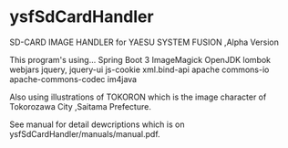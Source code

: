 # ysfSdCardHandler
SD-CARD IMAGE HANDLER for YAESU SYSTEM FUSION ,Alpha Version

This program's using...
 Spring Boot 3
 ImageMagick
 OpenJDK
 lombok
 webjars
 jquery, jquery-ui
 js-cookie
 xml.bind-api
 apache commons-io
 apache-commons-codec
 im4java

Also using illustrations of TOKORON which is the image character of Tokorozawa City ,Saitama Prefecture.

See manual for detail dewcriptions which is on ysfSdCardHandler/manuals/manual.pdf.
 
 

